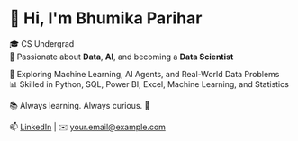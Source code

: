 # 👋 Hi, I'm Bhumika Parihar

🎓 CS Undergrad  
📍 Passionate about **Data**, **AI**, and becoming a **Data Scientist**

🚀 Exploring Machine Learning, AI Agents, and Real-World Data Problems  
📊 Skilled in Python, SQL, Power BI, Excel, Machine Learning, and Statistics  

📚 Always learning. Always curious. 🤖

📫 [LinkedIn](https://www.linkedin.com/in/your-profile) | ✉️ your.email@example.com

<!---
Bhumi45/Bhumi45 is a ✨ special ✨ repository because its `README.md` (this file) appears on your GitHub profile.
You can click the Preview link to take a look at your changes.
--->

